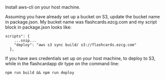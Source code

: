 Install aws-cli on your host machine.

Assuming you have already set up a bucket on S3, update the bucket name in package.json. 
My bucket name was flashcards.ezcg.com and my script block in package.json looks like:

```
scripts": {
    ...snip...
    "deploy": "aws s3 sync build/ s3://flashcards.ezcg.com"
  },
```

If you have aws credentials set up on your host machine, to deploy to S3, while in the flashcardapp dir type on the command line:

```
npm run build && npm run deploy
```
